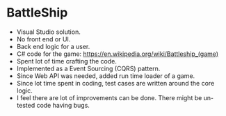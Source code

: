 # BattleShip

* Visual Studio solution.
* No front end or UI.
* Back end logic for a user.
* C# code for the game: https://en.wikipedia.org/wiki/Battleship_(game)
* Spent lot of time crafting the code.
* Implemented as a Event Sourcing (CQRS) pattern.
* Since Web API was needed, added run time loader of a game.
* Since lot time spent in coding, test cases are written around the core logic.
* I feel there are lot of improvements can be done. There might be un-tested code having bugs.
